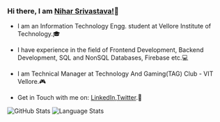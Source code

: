 ### Hi there, I am [Nihar Srivastava!](https://nsrivastava999.github.io/)👋

<!--
**nsrivastava999/nsrivastava999** is a ✨ _special_ ✨ repository because its `README.md` (this file) appears on your GitHub profile.

Here are some ideas to get you started:

- 🔭 I’m currently working on ...
- 🌱 I’m currently learning ...
- 👯 I’m looking to collaborate on ...
- 🤔 I’m looking for help with ...
- 💬 Ask me about ...
- 📫 How to reach me: ...
- 😄 Pronouns: ...
- ⚡ Fun fact: ...
-->
* I am an Information Technology Engg. student at Vellore Institute of Technology.🎓

* I have experience in the field of Frontend Development, Backend Development, SQL and NonSQL Databases, Firebase etc.💻

* I am Technical Manager at Technology And Gaming(TAG) Club - VIT Vellore.🎮

* Get in Touch with me on:
  [LinkedIn](https://www.linkedin.com/in/nsrivastava999/),[Twitter](https://twitter.com/NiharSrivastava).🤝
  
![GitHub Stats](https://github-readme-stats.vercel.app/api?username=nsrivastava999&show_icons=true&theme=radical)
![Language Stats](https://github-readme-stats.vercel.app/api/top-langs/?username=nsrivastava999&show_icons=true&theme=radical&hide=php,c)
